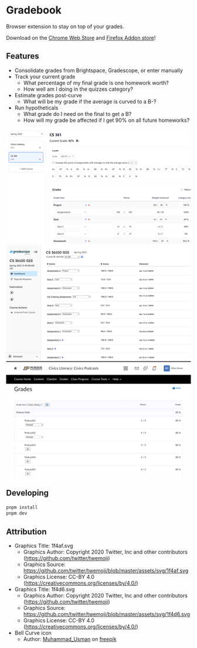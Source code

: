 # Gradebook

Browser extension to stay on top of your grades.

Download on the [Chrome Web Store](https://chromewebstore.google.com/detail/mlipmbmigplkjkladdggbikhfcibcdbm)
and [Firefox Addon store](https://addons.mozilla.org/en-US/firefox/addon/gradebook/)!

## Features
- Consolidate grades from Brightspace, Gradescope, or enter manually
- Track your current grade
  - What percentage of my final grade is one homework worth?
  - How well am I doing in the quizzes category?
- Estimate grades post-curve
  - What will be my grade if the average is curved to a B-?
- Run hypotheticals
  - What grade do I need on the final to get a B?
  - How will my grade be affected if I get 90% on all future homeworks?

![options page](docs/options.png)
![gradescope integration](docs/gradescope.png)
![brightspace integration](docs/brightspace.png)

## Developing

```bash
pnpm install
pnpm dev
```

## Attribution
- Graphics Title: 1f4af.svg
  - Graphics Author: Copyright 2020 Twitter, Inc and other contributors (https://github.com/twitter/twemoji)
  - Graphics Source: https://github.com/twitter/twemoji/blob/master/assets/svg/1f4af.svg
  - Graphics License: CC-BY 4.0 (https://creativecommons.org/licenses/by/4.0/)
- Graphics Title: 1f4d6.svg
  - Graphics Author: Copyright 2020 Twitter, Inc and other contributors (https://github.com/twitter/twemoji)
  - Graphics Source: https://github.com/twitter/twemoji/blob/master/assets/svg/1f4d6.svg
  - Graphics License: CC-BY 4.0 (https://creativecommons.org/licenses/by/4.0/)
- Bell Curve icon
  - Author: [Muhammad_Usman](https://www.freepik.com/author/muhammad-usman/icons) on
  [freepik](https://www.freepik.com/icon/bell-curve_7665216)
